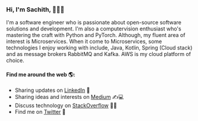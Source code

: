 ### Hi, I'm Sachith, 👋🧑‍💻

I'm a software engineer who is passionate about open-source software solutions and development. I'm also a computervision enthusiast who's mastering the craft with Python and PyTorch. Although, my fluent area of interest is Microservices. When it come to Microservices, some technologies I enjoy working with include, Java, Kotlin, Spring (Cloud stack) and as message brokers RabbitMQ and Kafka. AWS is my cloud platform of choice.

#### Find me around the web 🌎:

  * Sharing updates on [LinkedIn](https://www.linkedin.com/in/sachithdickwella/) 👦
  * Sharing ideas and interests on [Medium](https://medium.com/@sachith.prasanna90) ✍️💻
  * Discuss technology on [StackOverflow](https://stackoverflow.com/users/2028671/sachith-dickwella) 🧑‍🤝‍
  * Find me on [Twitter](https://twitter.com/sachitpd) 🙊
  
